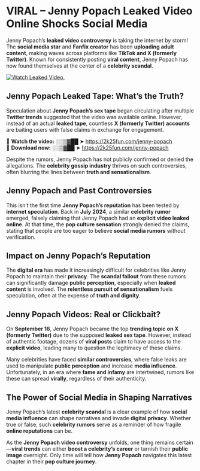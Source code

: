 # VIRAL – Jenny Popach Leaked Video Online Shocks Social Media 

Jenny Popach’s **leaked video controversy** is taking the internet by storm! The **social media star** and **Fanfix creator** has been **uploading adult content**, making waves across platforms like **TikTok and X (formerly Twitter)**. Known for consistently posting **viral content**, Jenny Popach has now found themselves at the center of a **celebrity scandal**.  

[![Watch Leaked Video.](https://miro.medium.com/v2/resize:fit:828/format:webp/1*cilzJN44JGOrTw9NJCrNHA.gif "Watch Leaked Video")](https://2k25fun.com/jenny-popach)

## **Jenny Popach Leaked Tape: What’s the Truth?**  
Speculation about **Jenny Popach’s sex tape** began circulating after multiple **Twitter trends** suggested that the video was available online. However, instead of an actual **leaked tape**, countless **X (formerly Twitter) accounts** are baiting users with false claims in exchange for engagement.  

🔹 **Watch the video:** ░░▒▓██ ➤ https://2k25fun.com/jenny-popach  
🔹 **Download now:** ░░▒▓██ ➤ https://2k25fun.com/jenny-popach  

Despite the rumors, Jenny Popach has not publicly confirmed or denied the allegations. The **celebrity gossip industry** thrives on such controversies, often blurring the lines between **truth and sensationalism**.  

## **Jenny Popach and Past Controversies**  
This isn’t the first time **Jenny Popach’s reputation** has been tested by **internet speculation**. Back in **July 2024**, a similar **celebrity rumor** emerged, falsely claiming that Jenny Popach had an **explicit video leaked online**. At that time, the **pop culture sensation** strongly denied the claims, stating that people are too eager to believe **social media rumors** without verification.  

## **Impact on Jenny Popach’s Reputation**  
The **digital era** has made it increasingly difficult for celebrities like Jenny Popach to maintain their **privacy**. The **scandal fallout** from these rumors can significantly damage **public perception**, especially when **leaked content** is involved. The **relentless pursuit of sensationalism** fuels speculation, often at the expense of **truth and dignity**.  

## **Jenny Popach Videos: Real or Clickbait?**  
On **September 16**, Jenny Popach became the top **trending topic on X (formerly Twitter)** due to the supposed **leaked sex tape**. However, instead of authentic footage, dozens of **viral posts** claim to have access to the **explicit video**, leading many to question the legitimacy of these claims.  

Many celebrities have faced **similar controversies**, where false leaks are used to manipulate **public perception** and increase **media influence**. Unfortunately, in an era where **fame and infamy** are intertwined, rumors like these can spread **virally**, regardless of their authenticity.  

## **The Power of Social Media in Shaping Narratives**  
Jenny Popach’s latest **celebrity scandal** is a clear example of how **social media influence** can shape narratives and invade **digital privacy**. Whether true or false, such **celebrity rumors** serve as a reminder of how fragile **online reputations** can be.  

As the **Jenny Popach video controversy** unfolds, one thing remains certain—**viral trends** can either **boost a celebrity’s career** or tarnish their **public image** overnight. Only time will tell how **Jenny Popach** navigates this latest chapter in their **pop culture journey**. 